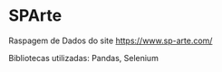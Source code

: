 # SPArte
Raspagem de Dados do site https://www.sp-arte.com/

Bibliotecas utilizadas: Pandas, Selenium
